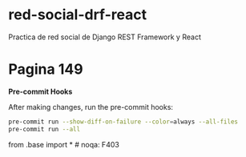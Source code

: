 # red-social-drf-react
Practica de red social de Django REST Framework y React

# Pagina 149

**Pre-commit Hooks**

   After making changes, run the pre-commit hooks:

   ```bash
   pre-commit run --show-diff-on-failure --color=always --all-files
   pre-commit run --all
   ```

from .base import *  # noqa: F403
